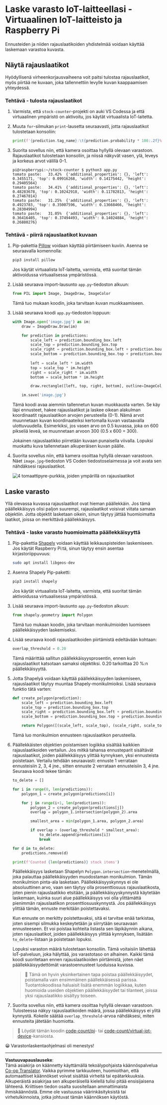 <!--
CO_OP_TRANSLATOR_METADATA:
{
  "original_hash": "9c4320311c0f2c1884a6a21265d98a51",
  "translation_date": "2025-08-27T20:30:33+00:00",
  "source_file": "5-retail/lessons/2-check-stock-device/single-board-computer-count-stock.md",
  "language_code": "fi"
}
-->
# Laske varasto IoT-laitteellasi - Virtuaalinen IoT-laitteisto ja Raspberry Pi

Ennusteiden ja niiden rajauslaatikoiden yhdistelmää voidaan käyttää laskemaan varastoa kuvasta.

## Näytä rajauslaatikot

Hyödyllisenä virheenkorjausvaiheena voit paitsi tulostaa rajauslaatikot, myös piirtää ne kuvaan, joka tallennettiin levylle kuvan kaappaamisen yhteydessä.

### Tehtävä - tulosta rajauslaatikot

1. Varmista, että `stock-counter`-projekti on auki VS Codessa ja että virtuaalinen ympäristö on aktivoitu, jos käytät virtuaalista IoT-laitetta.

1. Muuta `for`-silmukan `print`-lausetta seuraavasti, jotta rajauslaatikot tulostetaan konsoliin:

    ```python
    print(f'{prediction.tag_name}:\t{prediction.probability * 100:.2f}%\t{prediction.bounding_box}')
    ```

1. Suorita sovellus niin, että kamera osoittaa hyllyllä olevaan varastoon. Rajauslaatikot tulostetaan konsoliin, ja niissä näkyvät vasen, ylä, leveys ja korkeus arvot välillä 0-1.

    ```output
    pi@raspberrypi:~/stock-counter $ python3 app.py 
    tomato paste:   33.42%  {'additional_properties': {}, 'left': 0.3455171, 'top': 0.09916268, 'width': 0.14175442, 'height': 0.29405564}
    tomato paste:   34.41%  {'additional_properties': {}, 'left': 0.48283678, 'top': 0.10242918, 'width': 0.11782813, 'height': 0.27467814}
    tomato paste:   31.25%  {'additional_properties': {}, 'left': 0.4923783, 'top': 0.35007596, 'width': 0.13668466, 'height': 0.28304994}
    tomato paste:   31.05%  {'additional_properties': {}, 'left': 0.36416405, 'top': 0.37494493, 'width': 0.14024884, 'height': 0.26880276}
    ```

### Tehtävä - piirrä rajauslaatikot kuvaan

1. Pip-pakettia [Pillow](https://pypi.org/project/Pillow/) voidaan käyttää piirtämiseen kuviin. Asenna se seuraavalla komennolla:

    ```sh
    pip3 install pillow
    ```

    Jos käytät virtuaalista IoT-laitetta, varmista, että suoritat tämän aktivoidussa virtuaalisessa ympäristössä.

1. Lisää seuraava import-lausunto `app.py`-tiedoston alkuun:

    ```python
    from PIL import Image, ImageDraw, ImageColor
    ```

    Tämä tuo mukaan koodin, joka tarvitaan kuvan muokkaamiseen.

1. Lisää seuraava koodi `app.py`-tiedoston loppuun:

    ```python
    with Image.open('image.jpg') as im:
        draw = ImageDraw.Draw(im)
    
        for prediction in predictions:
            scale_left = prediction.bounding_box.left
            scale_top = prediction.bounding_box.top
            scale_right = prediction.bounding_box.left + prediction.bounding_box.width
            scale_bottom = prediction.bounding_box.top + prediction.bounding_box.height
            
            left = scale_left * im.width
            top = scale_top * im.height
            right = scale_right * im.width
            bottom = scale_bottom * im.height
    
            draw.rectangle([left, top, right, bottom], outline=ImageColor.getrgb('red'), width=2)
    
        im.save('image.jpg')
    ```

    Tämä koodi avaa aiemmin tallennetun kuvan muokkausta varten. Se käy läpi ennusteet, hakee rajauslaatikot ja laskee oikean alakulman koordinaatit rajauslaatikon arvojen perusteella (0-1). Nämä arvot muunnetaan kuvan koordinaateiksi kertomalla kuvan vastaavalla ulottuvuudella. Esimerkiksi, jos vasen arvo on 0.5 kuvassa, joka on 600 pikseliä leveä, se muunnetaan arvoon 300 (0.5 x 600 = 300).

    Jokainen rajauslaatikko piirretään kuvaan punaisella viivalla. Lopuksi muokattu kuva tallennetaan alkuperäisen kuvan päälle.

1. Suorita sovellus niin, että kamera osoittaa hyllyllä olevaan varastoon. Näet `image.jpg`-tiedoston VS Coden tiedostoselaimessa ja voit avata sen nähdäksesi rajauslaatikot.

    ![4 tomaattipyre-purkkia, joiden ympärillä on rajauslaatikot](../../../../../translated_images/rpi-stock-with-bounding-boxes.b5540e2ecb7cd49f1271828d3be412671d950e87625c5597ea97c90f11e01097.fi.jpg)

## Laske varasto

Yllä olevassa kuvassa rajauslaatikot ovat hieman päällekkäin. Jos tämä päällekkäisyys olisi paljon suurempi, rajauslaatikot voisivat viitata samaan objektiin. Jotta objektit lasketaan oikein, sinun täytyy jättää huomioimatta laatikot, joissa on merkittävä päällekkäisyys.

### Tehtävä - laske varasto huomioimatta päällekkäisyyttä

1. Pip-pakettia [Shapely](https://pypi.org/project/Shapely/) voidaan käyttää leikkauspisteiden laskemiseen. Jos käytät Raspberry Pi:tä, sinun täytyy ensin asentaa kirjastoriippuvuus:

    ```sh
    sudo apt install libgeos-dev
    ```

1. Asenna Shapely Pip-paketti:

    ```sh
    pip3 install shapely
    ```

    Jos käytät virtuaalista IoT-laitetta, varmista, että suoritat tämän aktivoidussa virtuaalisessa ympäristössä.

1. Lisää seuraava import-lausunto `app.py`-tiedoston alkuun:

    ```python
    from shapely.geometry import Polygon
    ```

    Tämä tuo mukaan koodin, joka tarvitaan monikulmioiden luomiseen päällekkäisyyden laskemiseksi.

1. Lisää seuraava koodi rajauslaatikoiden piirtämistä edeltävään kohtaan:

    ```python
    overlap_threshold = 0.20
    ```

    Tämä määrittää sallitun päällekkäisyysprosentin, ennen kuin rajauslaatikot katsotaan samaksi objektiksi. 0.20 tarkoittaa 20 %:n päällekkäisyyttä.

1. Jotta Shapelyä voidaan käyttää päällekkäisyyden laskemiseen, rajauslaatikot täytyy muuntaa Shapely-monikulmioiksi. Lisää seuraava funktio tätä varten:

    ```python
    def create_polygon(prediction):
        scale_left = prediction.bounding_box.left
        scale_top = prediction.bounding_box.top
        scale_right = prediction.bounding_box.left + prediction.bounding_box.width
        scale_bottom = prediction.bounding_box.top + prediction.bounding_box.height
    
        return Polygon([(scale_left, scale_top), (scale_right, scale_top), (scale_right, scale_bottom), (scale_left, scale_bottom)])
    ```

    Tämä luo monikulmion ennusteen rajauslaatikon perusteella.

1. Päällekkäisten objektien poistamisen logiikka sisältää kaikkien rajauslaatikoiden vertailun. Jos mitkä tahansa ennusteparit sisältävät rajauslaatikot, joiden päällekkäisyys ylittää kynnyksen, yksi ennusteista poistetaan. Vertailu tehdään seuraavasti: ennuste 1 verrataan ennusteisiin 2, 3, 4 jne., sitten ennuste 2 verrataan ennusteisiin 3, 4 jne. Seuraava koodi tekee tämän:

    ```python
    to_delete = []

    for i in range(0, len(predictions)):
        polygon_1 = create_polygon(predictions[i])
    
        for j in range(i+1, len(predictions)):
            polygon_2 = create_polygon(predictions[j])
            overlap = polygon_1.intersection(polygon_2).area

            smallest_area = min(polygon_1.area, polygon_2.area)
    
            if overlap > (overlap_threshold * smallest_area):
                to_delete.append(predictions[i])
                break
    
    for d in to_delete:
        predictions.remove(d)

    print(f'Counted {len(predictions)} stock items')
    ```

    Päällekkäisyys lasketaan Shapelyn `Polygon.intersection`-menetelmällä, joka palauttaa päällekkäisyyden muodostaman monikulmion. Tämän monikulmion pinta-ala lasketaan. Päällekkäisyyskynnys ei ole absoluuttinen arvo, vaan sen täytyy olla prosenttiosuus rajauslaatikosta, joten pienin rajauslaatikko etsitään, ja päällekkäisyyskynnystä käytetään laskemaan, kuinka suuri alue päällekkäisyys voi olla ylittämättä pienimmän rajauslaatikon prosenttiosuuskynnystä. Jos päällekkäisyys ylittää tämän, ennuste merkitään poistettavaksi.

    Kun ennuste on merkitty poistettavaksi, sitä ei tarvitse enää tarkistaa, joten sisempi silmukka keskeytetään ja siirrytään seuraavaan ennusteeseen. Et voi poistaa kohteita listasta sen läpikäynnin aikana, joten rajauslaatikot, joiden päällekkäisyys ylittää kynnyksen, lisätään `to_delete`-listaan ja poistetaan lopuksi.

    Lopuksi varaston määrä tulostetaan konsoliin. Tämä voitaisiin lähettää IoT-palveluun, joka hälyttää, jos varastotaso on alhainen. Kaikki tämä koodi suoritetaan ennen rajauslaatikoiden piirtämistä, joten näet päällekkäisyydettömät varastoennusteet luoduissa kuvissa.

    > 💁 Tämä on hyvin yksinkertainen tapa poistaa päällekkäisyydet, poistamalla vain ensimmäinen päällekkäisessä parissa. Tuotantokoodissa haluaisit lisätä enemmän logiikkaa, kuten huomioida useiden objektien päällekkäisyydet tai tilanteet, joissa yksi rajauslaatikko sisältyy toiseen.

1. Suorita sovellus niin, että kamera osoittaa hyllyllä olevaan varastoon. Tulosteessa näkyy rajauslaatikoiden määrä, joissa päällekkäisyys ei ylitä kynnystä. Kokeile säätää `overlap_threshold`-arvoa nähdäksesi, miten ennusteita jätetään huomiotta.

> 💁 Löydät tämän koodin [code-count/pi](../../../../../5-retail/lessons/2-check-stock-device/code-count/pi)- tai [code-count/virtual-iot-device](../../../../../5-retail/lessons/2-check-stock-device/code-count/virtual-iot-device)-kansiosta.

😀 Varastonlaskentaohjelmasi oli menestys!

---

**Vastuuvapauslauseke**:  
Tämä asiakirja on käännetty käyttämällä tekoälypohjaista käännöspalvelua [Co-op Translator](https://github.com/Azure/co-op-translator). Vaikka pyrimme tarkkuuteen, huomioithan, että automaattiset käännökset voivat sisältää virheitä tai epätarkkuuksia. Alkuperäistä asiakirjaa sen alkuperäisellä kielellä tulisi pitää ensisijaisena lähteenä. Kriittisen tiedon osalta suositellaan ammattimaista ihmiskäännöstä. Emme ole vastuussa väärinkäsityksistä tai virhetulkinnoista, jotka johtuvat tämän käännöksen käytöstä.